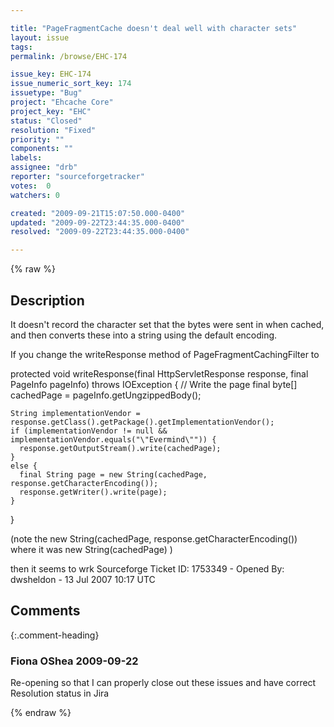 ```yaml
---

title: "PageFragmentCache doesn't deal well with character sets"
layout: issue
tags: 
permalink: /browse/EHC-174

issue_key: EHC-174
issue_numeric_sort_key: 174
issuetype: "Bug"
project: "Ehcache Core"
project_key: "EHC"
status: "Closed"
resolution: "Fixed"
priority: ""
components: ""
labels: 
assignee: "drb"
reporter: "sourceforgetracker"
votes:  0
watchers: 0

created: "2009-09-21T15:07:50.000-0400"
updated: "2009-09-22T23:44:35.000-0400"
resolved: "2009-09-22T23:44:35.000-0400"

---
```




{% raw %}



## Description

<div markdown="1" class="description">

It doesn't record the character set that the bytes were sent in when cached, and then converts these into a string using the default encoding. 

If you change the writeResponse method of PageFragmentCachingFilter to 

protected void writeResponse(final HttpServletResponse response, final PageInfo pageInfo) throws IOException {
    // Write the page
    final byte[] cachedPage = pageInfo.getUngzippedBody();

    String implementationVendor = response.getClass().getPackage().getImplementationVendor();
    if (implementationVendor != null && implementationVendor.equals("\"Evermind\"")) {
      response.getOutputStream().write(cachedPage);
    }
    else {
      final String page = new String(cachedPage, response.getCharacterEncoding());
      response.getWriter().write(page);
    }
  }

(note the new String(cachedPage, response.getCharacterEncoding())  where it was new String(cachedPage) )

then it seems to wrk
Sourceforge Ticket ID: 1753349 - Opened By: dwsheldon - 13 Jul 2007 10:17 UTC

</div>

## Comments


{:.comment-heading}
### **Fiona OShea** <span class="date">2009-09-22</span>

<div markdown="1" class="comment">

Re-opening so that I can properly close out these issues and have correct Resolution status in Jira

</div>



{% endraw %}
